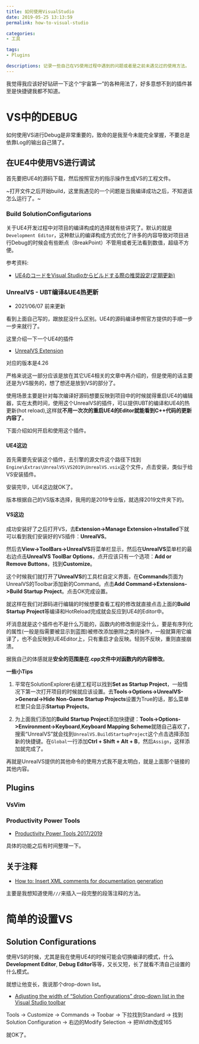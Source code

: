 ```yaml
---
title: 如何使用VisualStudio
date: 2019-05-25 13:13:59
permalink: how-to-visual-studio

categories:
- 工具

tags:
- Plugins

descriptions: 记录一些自己在VS使用过程中遇到的问题或者是之前未遇见过的使用方法。
---
```


我觉得我应该好好钻研一下这个“宇宙第一”的各种用法了，好多意想不到的插件甚至是快捷键我都不知道。
<!--more-->

# VS中的DEBUG
如何使用VS进行Debug是非常重要的，致命的是我至今未能完全掌握，不要总是依靠Log的输出自己猜了。


## 在UE4中使用VS进行调试
首先要把UE4的源码下载，然后按照官方的指示操作生成VS的工程文件。

~打开文件之后开始build，这里我遇见的一个问题是当我编译成功之后，不知道该怎么运行了。~

### Build SolutionConfigutarions
关于UE4开发过程中对项目的编译构成的选择就有些讲究了。默认的就是`Development Editor`，这种默认的编译构成方式优化了许多的内容导致对项目进行Debug的时候会有些断点（BreakPoint）不管用或者无法看到数值，超级不方便。

参考资料:
- [UE4のコードをVisual Studioからビルドする際の推奨設定(定期更新)](https://qiita.com/4_mio_11/items/8b04879d5e0ebeed681a)

### UnrealVS - UBT编译&UE4热更新
- 2021/06/07 前来更新

看到上面自己写的，跟放屁没什么区别。UE4的源码编译参照官方提供的手顺一步一步来就行了。

这里介绍一下一个UE4的插件
- [UnrealVS Extension](https://docs.unrealengine.com/4.26/en-US/ProductionPipelines/DevelopmentSetup/VisualStudioSetup/UnrealVS/)

对应的版本是4.26

严格来说这一部分应该是放在其它UE4相关的文章中再介绍的，但是使用的话主要还是为VS服务的，想了想还是放到VS的部分了。

使用场景主要是针对每次编译好源码想要反映到项目中的时候就得重启UE4的编辑器，实在太费时间，使用这个UnrealVS的插件，可以提供UBT的编译和UE4的热更新(hot reload),这样就**不用一次次的重启UE4的Editor就能看到C++代码的更新内容了**。

下面介绍如何开启和使用这个插件。

#### UE4这边
首先需要先安装这个插件，去引擎的源文件这个路径下找到`Engine\Extras\UnrealVS\VS2019\UnrealVS.vsix`这个文件，点击安装，类似于给VS安装插件。

安装完毕，UE4这边就OK了。

版本根据自己的VS版本选择，我用的是2019专业版，就选择2019文件夹下的。

#### VS这边
成功安装好了之后打开VS，去**Extension->Manage Extension->Installed**下就可以看到我们安装好的VS插件：**UnrealVS**。

然后去**View->ToolBars->UnrealVS**将菜单栏显示，然后在**UnrealVS**菜单栏的最右边点击**UnrealVS ToolBar Options**，点开应该只有一个选项：**Add or Remove Buttons**，找到**Customize**。

这个时候我们就打开了**UnrealVS**的工具栏自定义界面，在**Commands**页面为UnrealVS的Toolbar添加新的Command。点击**Add Command->Extensions->Build Startup Project**。点击OK完成设置。

就这样在我们对源码进行编辑的时候想要查看工程的修改就直接点击上面的**Build Startup Project**等编译和HotReload完成就会反应到UE4的Editor中。

坏消息就是这个插件也不是什么万能的，函数内的修改倒是没什么，要是有序列化的属性(一般是指需要被显示到蓝图)被修改添加删除之类的操作，一般就算用它编译了，也不会反映到UE4Editor上，只有重启才会反映。轻则不反映，重则直接崩溃。

据我自己的体感就是**安全的范围是在.cpp文件中对函数内的内容修改**。

**一些小Tips**
1. 平常在SolutionExplorer右键工程可以找到**Set as Startup Project**，一般情况下第一次打开项目的时候就应该设置。去**Tools->Options->UnrealVS->General->Hide Non-Game Startup Projects**设置为True的话，那么菜单栏里只会显示**Startup Projects**。

2. 为上面我们添加的**Build Startup Project**添加快捷键：**Tools->Options->Environment->Keyboard**,**Keyboard Mapping Scheme**就随自己喜欢了，搜索“UnrealVS”就会找到`UnrealVS.BuildStartupProject`这个点击选择添加新的快捷键。在`Global`一行添加**Ctrl + Shift + Alt + B**，然后`Assign`，这样添加就完成了。

再就是UnrealVS提供的其他命令的使用方式我不是太明白，就是上面那个链接的其他内容。

## Plugins

### VsVim

### Productivity Power Tools

- [Productivity Power Tools 2017/2019](https://marketplace.visualstudio.com/items?itemName=VisualStudioPlatformTeam.ProductivityPowerPack2017)

具体的功能之后有时间整理一下。

## 关于注释
- [How to: Insert XML comments for documentation generation](https://docs.microsoft.com/ja-jp/visualstudio/ide/reference/generate-xml-documentation-comments?view=vs-2019)

主要是我想知道使用`///`来插入一段完整的段落注释的方法。

# 简单的设置VS

## Solution Configurations
使用VS的时候，尤其是我在使用UE4的时候可能会切换编译的模式，什么**Development Editor**, **Debug Editor**等等，又长又短，长了就看不清自己设置的什么模式。

就想让他变长，我说那个drop-down list。

- [Adjusting the width of “Solution Configurations” drop-down list in the Visual Studio toolbar](https://visualstudioextensions.vlasovstudio.com/2014/08/14/adjusting-the-width-of-solution-configurations-drop-down-list-in-the-visual-studio-toolbar/)

Tools -> Customize -> Commands -> Toobar -> 下拉找到Standard -> 找到Solution Configuration -> 右边的Modify Selection -> 把Width改成165

就OK了。
